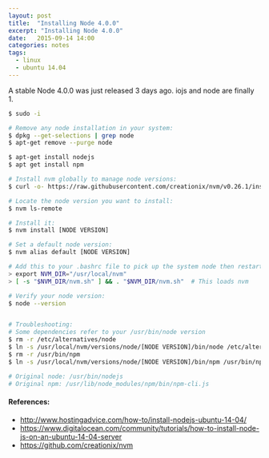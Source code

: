 ```yaml
---
layout: post
title:  "Installing Node 4.0.0"
excerpt: "Installing Node 4.0.0"
date:   2015-09-14 14:00
categories: notes
tags:
  - linux
  - ubuntu 14.04
---
```


A stable Node 4.0.0 was just released 3 days ago.  iojs and node are finally 1.

```bash
$ sudo -i

# Remove any node installation in your system:
$ dpkg --get-selections | grep node
$ apt-get remove --purge node

$ apt-get install nodejs
$ apt get install npm

# Install nvm globally to manage node versions:
$ curl -o- https://raw.githubusercontent.com/creationix/nvm/v0.26.1/install.sh | NVM_DIR=/usr/local/nvm bash

# Locate the node version you want to install:
$ nvm ls-remote

# Install it:
$ nvm install [NODE VERSION]

# Set a default node version:
$ nvm alias default [NODE VERSION]

# Add this to your .bashrc file to pick up the system node then restart bash:
> export NVM_DIR="/usr/local/nvm"
> [ -s "$NVM_DIR/nvm.sh" ] && . "$NVM_DIR/nvm.sh"  # This loads nvm

# Verify your node version:
$ node --version


# Troubleshooting:
# Some dependencies refer to your /usr/bin/node version
$ rm -r /etc/alternatives/node
$ ln -s /usr/local/nvm/versions/node/[NODE VERSION]/bin/node /etc/alternatives/node
$ rm -r /usr/bin/npm
$ ln -s /usr/local/nvm/versions/node/[NODE VERSION]/bin/npm /usr/bin/npm

# Original node: /usr/bin/nodejs
# Original npm: /usr/lib/node_modules/npm/bin/npm-cli.js
```

<aside>
    <h4>References:</h4>
    <ul>
        <li><a href="http://www.hostingadvice.com/how-to/install-nodejs-ubuntu-14-04/" target="_blank">http://www.hostingadvice.com/how-to/install-nodejs-ubuntu-14-04/</a></li>
        <li><a href="https://www.digitalocean.com/community/tutorials/how-to-install-node-js-on-an-ubuntu-14-04-server" target="_blank">https://www.digitalocean.com/community/tutorials/how-to-install-node-js-on-an-ubuntu-14-04-server</a></li>
        <li><a href="https://github.com/creationix/nvm" target="_blank">https://github.com/creationix/nvm</a></li>
    </ul>
</aside>